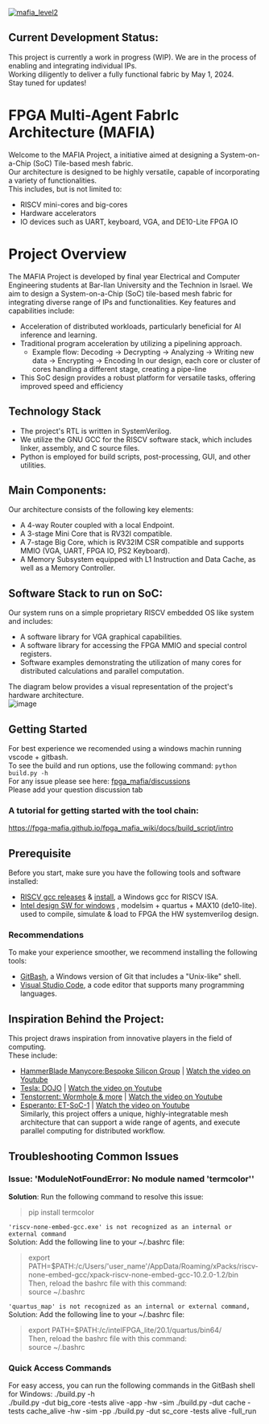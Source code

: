 [![mafia_level2](https://github.com/amichai-bd/fpga_mafia/actions/workflows/mafia_level2.yml/badge.svg)](https://github.com/FPGA-MAFIA/fpga_mafia/actions/workflows/mafia_level2.yml)

## Current Development Status:
This project is currently a work in progress (WIP). We are in the process of enabling and integrating individual IPs.  
Working diligently to deliver a fully functional fabric by May 1, 2024.  
Stay tuned for updates!  

# FPGA Multi-Agent FabrIc Architecture (MAFIA)
Welcome to the MAFIA Project, a initiative aimed at designing a System-on-a-Chip (SoC) Tile-based mesh fabric.  
Our architecture is designed to be highly versatile, capable of incorporating a variety of functionalities.  
This includes, but is not limited to:  
- RISCV mini-cores and big-cores
- Hardware accelerators
- IO devices such as UART, keyboard, VGA, and DE10-Lite FPGA IO

# Project Overview
The MAFIA Project is developed by final year Electrical and Computer Engineering students at Bar-Ilan University and the Technion in Israel.
We aim to design a System-on-a-Chip (SoC) tile-based mesh fabric for integrating diverse range of IPs and functionalities.
Key features and capabilities include:
- Acceleration of distributed workloads, particularly beneficial for AI inference and learning.
- Traditional program acceleration by utilizing a pipelining approach.
  - Example flow: Decoding -> Decrypting -> Analyzing -> Writing new data -> Encrypting -> Encoding
    In our design, each core or cluster of cores handling a different stage, creating a pipe-line
- This SoC design provides a robust platform for versatile tasks, offering improved speed and efficiency

## Technology Stack
- The project's RTL is written in SystemVerilog.
- We utilize the GNU GCC for the RISCV software stack, which includes linker, assembly, and C source files.
- Python is employed for build scripts, post-processing, GUI, and other utilities.

## Main Components:
Our architecture consists of the following key elements:
- A 4-way Router coupled with a local Endpoint.
- A 3-stage Mini Core that is RV32I compatible.
- A 7-stage Big Core, which is RV32IM CSR compatible and supports MMIO (VGA, UART, FPGA IO, PS2 Keyboard).
- A Memory Subsystem equipped with L1 Instruction and Data Cache, as well as a Memory Controller.

## Software Stack to run on SoC:
Our system runs on a simple proprietary RISCV embedded OS like system and includes:
- A software library for VGA graphical capabilities.
- A software library for accessing the FPGA MMIO and special control registers.
- Software examples demonstrating the utilization of many cores for distributed calculations and parallel computation.

The diagram below provides a visual representation of the project's hardware architecture.   
![image](https://user-images.githubusercontent.com/81047407/218485725-d4442e94-7129-48b9-92bb-8f2ce52a301c.png)


## Getting Started
For best experience we recomended using a windows machin running vscode + gitbash.  
To see the build and run options, use the following command:
```python build.py -h ```  
For any issue please see here: [fpga_mafia/discussions](https://github.com/amichai-bd/fpga_mafia/discussions/101)  
Please add your question discussion tab
### A tutorial for getting started with the tool chain:  
https://fpga-mafia.github.io/fpga_mafia_wiki/docs/build_script/intro

## Prerequisite
Before you start, make sure you have the following tools and software installed:
- [RISCV gcc releases](https://github.com/xpack-dev-tools/riscv-none-embed-gcc-xpack/releases/) & [install](https://xpack.github.io/riscv-none-embed-gcc/install/), a Windows gcc for RISCV ISA.  
- [Intel design SW for windows](https://www.intel.com/content/www/us/en/software-kit/660907/intel-quartus-prime-lite-edition-design-software-version-20-1-1-for-windows.html) , modelsim + quartus + MAX10 (de10-lite). used to compile, simulate & load to FPGA the HW systemverilog design.  
### Recommendations
To make your experience smoother, we recommend installing the following tools:
- [GitBash](https://gitforwindows.org/), a Windows version of Git that includes a "Unix-like" shell.  
- [Visual Studio Code](https://code.visualstudio.com/download), a code editor that supports many programming languages.  


## Inspiration Behind the Project:  
This project draws inspiration from innovative players in the field of computing.  
These include:  
- [HammerBlade Manycore:Bespoke Silicon Group](https://www.bsg.ai/) | [Watch the video on Youtube](https://www.youtube.com/watch?v=gTM7Tc5DCA8)
- [Tesla: DOJO](https://www.tesla.com/AI) | [Watch the video on Youtube](https://www.youtube.com/watch?v=DSw3IwsgNnc)  
- [Tenstorrent: Wormhole & more](https://tenstorrent.com/) | [Watch the video on Youtube](https://www.youtube.com/watch?v=32CRYenTcdw)  
- [Esperanto: ET-SoC-1](https://www.esperanto.ai/)  | [Watch the video on Youtube](https://www.youtube.com/watch?v=5foT3huJ_Gg)  
Similarly, this project offers a unique, highly-integratable mesh architecture that can support a wide range of agents, and execute parallel computing for distributed workflow.

## Troubleshooting Common Issues
### Issue: 'ModuleNotFoundError: No module named 'termcolor''
**Solution**: Run the following command to resolve this issue:  
> pip install termcolor

``` 'riscv-none-embed-gcc.exe' is not recognized as an internal or external command ```  
Solution: Add the following line to your ~/.bashrc file:  
> export PATH=$PATH:/c/Users/'user_name'/AppData/Roaming/xPacks/riscv-none-embed-gcc/xpack-riscv-none-embed-gcc-10.2.0-1.2/bin   
Then, reload the bashrc file with this command:  
> source ~/.bashrc  

``` 'quartus_map' is not recognized as an internal or external command, ```
Solution: Add the following line to your ~/.bashrc file:  
> export PATH=$PATH:/c/intelFPGA_lite/20.1/quartus/bin64/   
Then, reload the bashrc file with this command:  
> source ~/.bashrc    

### Quick Access Commands
For easy access, you can run the following commands in the GitBash shell for Windows:
./build.py -h  
./build.py -dut big_core -tests alive -app -hw -sim
./build.py -dut cache -tests cache_alive -hw -sim -pp
./build.py -dut sc_core -tests alive -full_run
